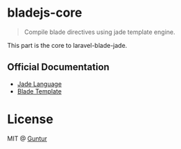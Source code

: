 # bladejs-core

> Compile blade directives using jade template engine.

This part is the core to laravel-blade-jade.


## Official Documentation

- [Jade Language](http://jade-lang.com)
- [Blade Template](https://laravel.com/docs/blade)


# License

MIT @ [Guntur](guntur.starmediateknik.com)
